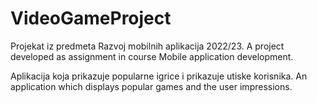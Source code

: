 # VideoGameProject
Projekat iz predmeta Razvoj mobilnih aplikacija 2022/23.
A project developed as assignment in course Mobile application development.

Aplikacija koja prikazuje popularne igrice i prikazuje utiske korisnika.
An application which displays popular games and the user impressions.

